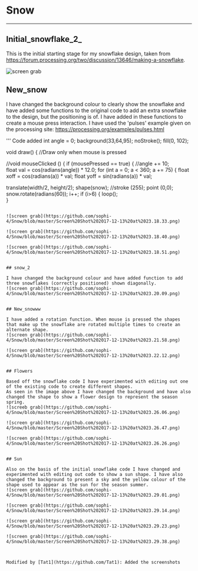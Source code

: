 # Snow
---
## Initial_snowflake_2_

This is the initial starting stage for my snowflake design, taken from https://forum.processing.org/two/discussion/13646/making-a-snowflake. 

![screen grab](https://github.com/sophi-4/Snow/blob/master/Screen%20Shot%202017-12-13%20at%2023.17.26.png)


## New_snow

I have changed the background colour to clearly show the snowflake and have added some functions to the original code to add an extra snowflake to the design, but the positioning is of. 
I have added in these functions to create a mouse press interaction. I have used the 'pulses' example given on the processing site: https://processing.org/examples/pulses.html 

'''
Code added
int angle = 0;
 background(33,64,95);
 noStroke();
  fill(0, 102);
  
  void draw() {
   //Draw only when mouse is pressed

  //void mouseClicked () {
    if (mousePressed == true) {
      //angle += 10;   
      float val = cos(radians(angle)) * 12.0;
    for (int a = 0; a < 360; a += 75) {
      float xoff = cos(radians(a)) * val;
      float yoff = sin(radians(a)) * val;

translate(width/2, height/2);
   shape(snow);
   //stroke (255);
   point (0,0);
   snow.rotate(radians(60));
   i++;
   if (i>6) { 
   loop();  
  } 
  ```
 
![screen grab](https://github.com/sophi-4/Snow/blob/master/Screen%20Shot%202017-12-13%20at%2023.18.33.png)

![screen grab](https://github.com/sophi-4/Snow/blob/master/Screen%20Shot%202017-12-13%20at%2023.18.40.png)

![screen grab](https://github.com/sophi-4/Snow/blob/master/Screen%20Shot%202017-12-13%20at%2023.18.51.png)


## snow_2

I have changed the background colour and have added function to add three snowflakes (correctly positioned) shown diagonally.
![screen grab](https://github.com/sophi-4/Snow/blob/master/Screen%20Shot%202017-12-13%20at%2023.20.09.png)


## New_snowww

I have added a rotation function. When mouse is pressed the shapes that make up the snowflake are rotated multiple times to create an alternate shape.
![screen grab](https://github.com/sophi-4/Snow/blob/master/Screen%20Shot%202017-12-13%20at%2023.21.58.png)

![screen grab](https://github.com/sophi-4/Snow/blob/master/Screen%20Shot%202017-12-13%20at%2023.22.12.png)


## Flowers

Based off the snowflake code I have experimented with editing out one of the existing code to create different shapes. 
As seen in the image above I have changed the background and have also changed the shape to show a flower design to represent the season spring.
![screeb grab](https://github.com/sophi-4/Snow/blob/master/Screen%20Shot%202017-12-13%20at%2023.26.06.png)

![screen grab](https://github.com/sophi-4/Snow/blob/master/Screen%20Shot%202017-12-13%20at%2023.26.47.png)

![screen grab](https://github.com/sophi-4/Snow/blob/master/Screen%20Shot%202017-12-13%20at%2023.26.26.png)


## Sun

Also on the basis of the initial snowflake code I have changed and experimented with editing out code to show a sun shape. I have also changed the background to present a sky and the yellow colour of the shape used to appear as the sun for the season summer.
![screen grab](https://github.com/sophi-4/Snow/blob/master/Screen%20Shot%202017-12-13%20at%2023.29.01.png)

![screen grab](https://github.com/sophi-4/Snow/blob/master/Screen%20Shot%202017-12-13%20at%2023.29.14.png)

![screen grab](https://github.com/sophi-4/Snow/blob/master/Screen%20Shot%202017-12-13%20at%2023.29.23.png)

![screen grab](https://github.com/sophi-4/Snow/blob/master/Screen%20Shot%202017-12-13%20at%2023.29.38.png)



Modified by [Tat1](https://github.com/Tat1): Added the screenshots
